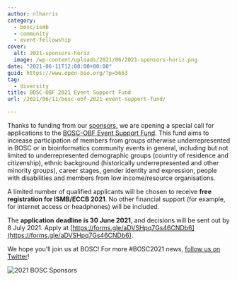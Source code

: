 ```yaml
---
author: nlharris
category:
  - bosc/ismb
  - community
  - event-fellowship
cover:
  alt: 2021-sponsors-horiz
  image: /wp-content/uploads/2021/06/2021-sponsors-horiz.png
date: "2021-06-11T12:00:00+00:00"
guid: https://www.open-bio.org/?p=5663
tag:
  - diversity
title: BOSC-OBF 2021 Event Support Fund
url: /2021/06/11/bosc-obf-2021-event-support-fund/

---
```

Thanks to funding from our [sponsors](/events/bosc-2021/sponsors/), we are opening a special call for applications to the [BOSC-OBF Event Support Fund](https://docs.google.com/forms/d/e/1FAIpQLSefSJg9n99uZUPLxsvbm1PkV1NlH36CYFniCRxdgreefIuPgg/viewform). This fund aims to increase participation of members from groups otherwise underrepresented in BOSC or in bioinformatics community events in general, including but not limited to underrepresented demographic groups (country of residence and citizenship), ethnic background (historically underrepresented and other minority groups), career stages, gender identity and expression, people with disabilities and members from low income/resource organisations.

A limited number of qualified applicants will be chosen to receive **free registration for ISMB/ECCB 2021**. No other financial support (for example, for internet access or headphones) will be included.

The **application** **deadline is 30 June 2021**, and decisions will be sent out by 8 July 2021. Apply at [https://forms.gle/aDVSHpq7Gs46CNDb6](https://forms.gle/aDVSHpq7Gs46CNDb6).

We hope you’ll join us at BOSC! For more #BOSC2021 news, [follow us on Twitter](https://twitter.com/OBF_BOSC)!

![2021 BOSC Sponsors](wp-content/uploads/2021/06/2021-sponsors-horiz-1024x287.png)

